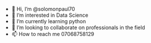 - 👋 Hi, I’m @solomonpaul70
- 👀 I’m interested in Data Science 
- 🌱 I’m currently learning python
- 💞️ I’m looking to collaborate on professionals in the field
- 📫 How to reach me 07068758129

<!---
solomonpaul70/solomonpaul70 is a ✨ special ✨ repository because its `README.md` (this file) appears on your GitHub profile.
You can click the Preview link to take a look at your changes.
--->
